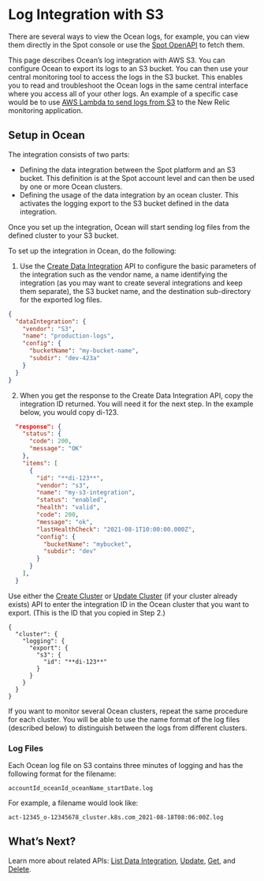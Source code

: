 # Log Integration with S3

There are several ways to view the Ocean logs, for example, you can view them directly in the Spot console or use the [Spot OpenAPI](https://docs.spot.io/api/) to fetch them.

This page describes Ocean’s log integration with AWS S3. You can configure Ocean to export its logs to an S3 bucket. You can then use your central monitoring tool to access the logs in the S3 bucket. This enables you to read and troubleshoot the Ocean logs in the same central interface where you access all of your other logs. An example of a specific case would be to use [AWS Lambda to send logs from S3](https://docs.newrelic.com/docs/logs/enable-log-management-new-relic/enable-log-monitoring-new-relic/aws-lambda-sending-logs-s3/) to the New Relic monitoring application.

## Setup in Ocean

The integration consists of two parts:
- Defining the data integration between the Spot platform and an S3 bucket. This definition is at the Spot account level and can then be used by one or more Ocean clusters.
- Defining the usage of the data integration by an ocean cluster. This activates the logging export to the S3 bucket defined in the data integration.

Once you set up the integration, Ocean will start sending log files from the defined cluster to your S3 bucket.

To set up the integration in Ocean, do the following:
1. Use the [Create Data Integration](https://docs.spot.io/api/#operation/DataIntegrationCreate) API to configure the basic parameters of the integration such as the vendor name, a name identifying the integration (as you may want to create several integrations and keep them separate), the S3 bucket name, and the destination sub-directory for the exported log files.

```json
{
  "dataIntegration": {
    "vendor": "S3",
    "name": "production-logs",
    "config": {
      "bucketName": "my-bucket-name",
      "subdir": "dev-423a"
    }
  }
}
```

2. When you get the response to the Create Data Integration API, copy the integration ID returned. You will need it for the next step. In the example below, you would copy di-123.

```json
  "response": {
    "status": {
      "code": 200,
      "message": "OK"
    },
    "items": [
      {
        "id": "**di-123**",
        "vendor": "s3",
        "name": "my-s3-integration",
        "status": "enabled",
        "health": "valid",
        "code": 200,
        "message": "ok",
        "lastHealthCheck": "2021-08-1T10:00:00.000Z",
        "config": {
          "bucketName": "mybucket",
          "subdir": "dev"
        }
      }
    ],
  }  
```

Use either the [Create Cluster](https://docs.spot.io/api/#operation/OceanAWSClusterCreate) or [Update Cluster](https://docs.spot.io/api/#operation/OceanAWSClusterUpdate) (if your cluster already exists) API to enter the integration ID in the Ocean cluster that you want to export. (This is the ID that you copied in Step 2.)


```jason
{
  "cluster": {
    "logging": {
      "export": {
        "s3": {
          "id": "**di-123**"
        }
      }
    }
  }
}
```

If you want to monitor several Ocean clusters, repeat the same procedure for each cluster. You will be able to use the name format of the log files (described below) to distinguish between the logs from different clusters.

### Log Files

Each Ocean log file on S3 contains three minutes of logging and has the following format for the filename:

`accountId_oceanId_oceanName_startDate.log`

For example, a filename would look like:

`act-12345_o-12345678_cluster.k8s.com_2021-08-18T08:06:00Z.log`

## What’s Next?

Learn more about related APIs: [List Data Integration](https://docs.spot.io/api/#operation/dataIntegrationList), [Update](https://docs.spot.io/api/#operation/updateDataIntegration), [Get](https://docs.spot.io/api/#operation/dataIntegrationGet), and [Delete](https://docs.spot.io/api/#operation/dataIntegrationDelete).
